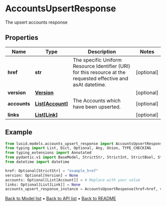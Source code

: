 # AccountsUpsertResponse

The upsert accounts response
## Properties
Name | Type | Description | Notes
------------ | ------------- | ------------- | -------------
**href** | **str** | The specific Uniform Resource Identifier (URI) for this resource at the requested effective and asAt datetime. | [optional] 
**version** | [**Version**](Version.md) |  | [optional] 
**accounts** | [**List[Account]**](Account.md) | The Accounts which have been upserted. | [optional] 
**links** | [**List[Link]**](Link.md) |  | [optional] 
## Example

```python
from lusid.models.accounts_upsert_response import AccountsUpsertResponse
from typing import List, Dict, Optional, Any, Union, TYPE_CHECKING
from typing_extensions import Annotated
from pydantic.v1 import BaseModel, StrictStr, StrictInt, StrictBool, StrictFloat, StrictBytes, Field, validator, ValidationError, conlist, constr
from datetime import datetime

href: Optional[StrictStr] = "example_href"
version: Optional[Version] = None
accounts: Optional[List[Account]] = # Replace with your value
links: Optional[List[Link]] = None
accounts_upsert_response_instance = AccountsUpsertResponse(href=href, version=version, accounts=accounts, links=links)

```

[Back to Model list](../README.md#documentation-for-models) &#8226; [Back to API list](../README.md#documentation-for-api-endpoints) &#8226; [Back to README](../README.md)

